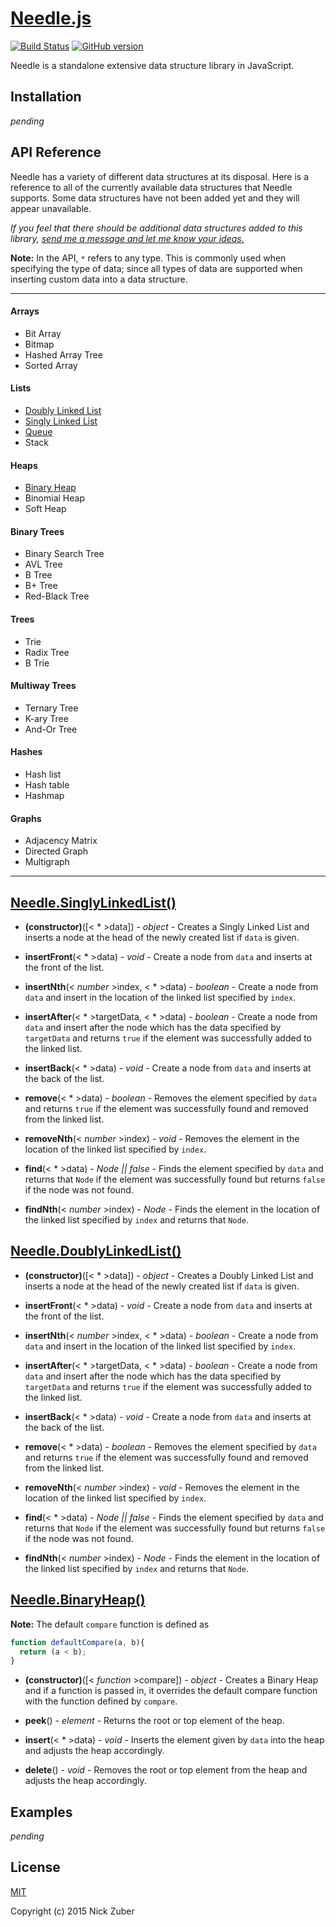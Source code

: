 # [Needle.js](https://github.com/nickzuber/needle) 
[![Build Status](https://travis-ci.org/nickzuber/needle.svg?branch=master)](https://travis-ci.org/nickzuber/needle) [![GitHub version](https://badge.fury.io/gh/nickzuber%2Fneedle.svg)](https://badge.fury.io/gh/nickzuber%2Fneedle)

Needle is a standalone extensive data structure library in JavaScript.

## Installation 

*pending*

## API Reference

Needle has a variety of different data structures at its disposal. Here is a reference to all of the currently available data structures that Needle supports. Some data structures have not been added yet and they will appear unavailable.

*If you feel that there should be additional data structures added to this library, [send me a message and let me know your ideas.](mailto:zuber.nicholas@gmail.com)*

**Note:** In the API, `*` refers to any type. This is commonly used when specifying the type of data; since all types of data are supported when inserting custom data into a data structure.

---

#### Arrays
 - Bit Array
 - Bitmap
 - Hashed Array Tree
 - Sorted Array

#### Lists
 - [Doubly Linked List](#doublylinkedlist)
 - [Singly Linked List](#singlylinkedlist)
 - [Queue](#queue)
 - Stack

#### Heaps
 - [Binary Heap](#binaryheap)
 - Binomial Heap
 - Soft Heap

#### Binary Trees
 - Binary Search Tree
 - AVL Tree
 - B Tree
 - B+ Tree
 - Red-Black Tree

#### Trees
 - Trie
 - Radix Tree
 - B Trie

#### Multiway Trees
 - Ternary Tree
 - K-ary Tree
 - And-Or Tree

#### Hashes
 - Hash list
 - Hash table
 - Hashmap

#### Graphs
 - Adjacency Matrix
 - Directed Graph
 - Multigraph

---

## <a href="#singlylinkedlist" name="singlylinkedlist">Needle.SinglyLinkedList()</a>
 - **(constructor)**([< * >data]) - *object* - Creates a Singly Linked List and inserts a node at the head of the newly created list if `data` is given.
 
 - **insertFront**(< * >data) - *void* - Create a node from `data` and inserts at the front of the list.
 
 - **insertNth**(< *number* >index, < * >data) - *boolean* - Create a node from `data` and insert in the location of the linked list specified by `index`.
 
 - **insertAfter**(< * >targetData, < * >data) - *boolean* - Create a node from `data` and insert after the node which has the data specified by `targetData` and returns `true` if the element was successfully added to the linked list.
 
 - **insertBack**(< * >data) - *void* - Create a node from `data` and inserts at the back of the list.
 
 - **remove**(< * >data) - *boolean* - Removes the element specified by `data` and returns `true` if the element was successfully found and removed from the linked list.
 
 - **removeNth**(< *number* >index) - *void* - Removes the element in the location of the linked list specified by `index`.
 
 - **find**(< * >data) - *Node || false* - Finds the element specified by `data` and returns that `Node` if the element was successfully found but returns `false` if the node was not found.
 
 - **findNth**(< *number* >index) - *Node* - Finds the element in the location of the linked list specified by `index` and returns that `Node`.

## <a href="#doublylinkedlist" name="doublylinkedlist">Needle.DoublyLinkedList()</a>
 - **(constructor)**([< * >data]) - *object* - Creates a Doubly Linked List and inserts a node at the head of the newly created list if `data` is given.
 
 - **insertFront**(< * >data) - *void* - Create a node from `data` and inserts at the front of the list.
 
 - **insertNth**(< *number* >index, < * >data) - *boolean* - Create a node from `data` and insert in the location of the linked list specified by `index`.
 
 - **insertAfter**(< * >targetData, < * >data) - *boolean* - Create a node from `data` and insert after the node which has the data specified by `targetData` and returns `true` if the element was successfully added to the linked list.
 
 - **insertBack**(< * >data) - *void* - Create a node from `data` and inserts at the back of the list.
 
 - **remove**(< * >data) - *boolean* - Removes the element specified by `data` and returns `true` if the element was successfully found and removed from the linked list.
 
 - **removeNth**(< *number* >index) - *void* - Removes the element in the location of the linked list specified by `index`.
 
 - **find**(< * >data) - *Node || false* - Finds the element specified by `data` and returns that `Node` if the element was successfully found but returns `false` if the node was not found.
 
 - **findNth**(< *number* >index) - *Node* - Finds the element in the location of the linked list specified by `index` and returns that `Node`.

## <a href="#binaryheap" name="binaryheap">Needle.BinaryHeap()</a>
**Note:** The default `compare` function is defined as
```javascript
function defaultCompare(a, b){
  return (a < b);
}
```
 
 - **(constructor)**([< *function* >compare]) - *object* - Creates a Binary Heap and if a function is passed in, it overrides the default compare function with the function defined by `compare`.
 
 - **peek**() - *element* - Returns the root or top element of the heap.
 
 - **insert**(< * >data) - *void* - Inserts the element given by `data` into the heap and adjusts the heap accordingly.
 
 - **delete**() - *void* - Removes the root or top element from the heap and adjusts the heap accordingly.

## Examples

*pending*

## License
[MIT](https://opensource.org/licenses/MIT)

Copyright (c) 2015 Nick Zuber
